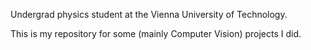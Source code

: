 Undergrad physics student at the Vienna University of Technology. 

This is my repository for some (mainly Computer Vision) projects I did. 

